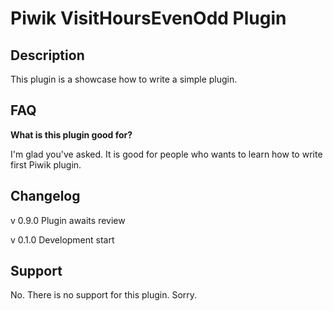 # Piwik VisitHoursEvenOdd Plugin

## Description

This plugin is a showcase how to write a simple plugin.

## FAQ

__What is this plugin good for?__

I'm glad you've asked. It is good for people who wants to learn how to write first Piwik plugin.

## Changelog

v 0.9.0 Plugin awaits review

v 0.1.0 Development start

## Support

No. There is no support for this plugin. Sorry.
